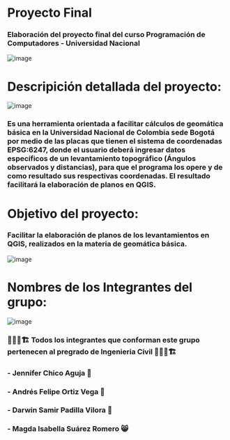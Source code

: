 # Proyecto Final

### Elaboración del proyecto final del curso Programación de Computadores - Universidad Nacional


![image](https://github.com/user-attachments/assets/7e906e62-7ed5-4480-ac69-e2083511676c)



# Descripición detallada del proyecto:

![image](https://github.com/user-attachments/assets/f7b86121-a615-4cce-beff-fb45099fded4)


### Es una herramienta orientada a facilitar cálculos de geomática básica en la Universidad Nacional de Colombia sede Bogotá por medio de las placas que tienen el sistema de coordenadas EPSG:6247, donde el usuario deberá ingresar datos específicos de un levantamiento topográfico (Ángulos observados y distancias), para que el programa los opere y de como resultado sus respectivas coordenadas. El resultado facilitará la elaboración de planos en QGIS.



# Objetivo del proyecto:

### Facilitar la elaboración de planos de los levantamientos en QGIS, realizados en la materia de geomática básica.


![image](https://github.com/user-attachments/assets/52f331f9-0b5c-4fa8-b9ae-e67bebd19d68)



# Nombres de los Integrantes del grupo:

![image](https://github.com/user-attachments/assets/51ee722f-be61-4237-8db3-2913de09dad0)



### 👨📝📐🏗 Todos los integrantes que conforman este grupo pertenecen al pregrado de Ingenieria Civil 👨📝📐🏗
### - Jennifer Chico Aguja 🦊
### - Andrés Felipe Ortiz Vega 🦅
### - Darwin Samir Padilla Vilora 🫏
### - Magda Isabella Suárez Romero 😸

  

  
  

